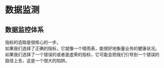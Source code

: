 # 数据监测

## 数据监控体系

指标的选取是很核心的一步。  
如果我们选择了正确的指标，它就像一个晴雨表，能很好地衡量业务的健康状况。  
如果我们选择了一个错误的或者是虚荣的指标，它可能会把我们引导到一个错误的路径上去，这是一个很大的陷阱。


